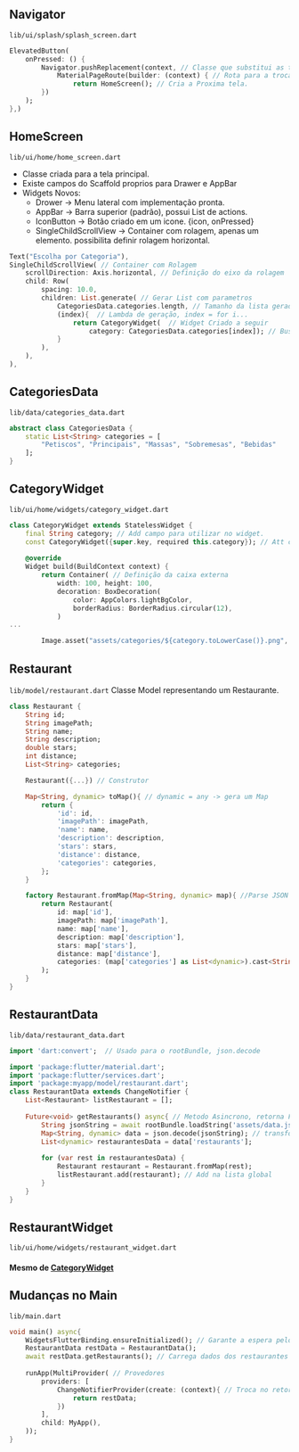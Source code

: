 ## Navigator
`lib/ui/splash/splash_screen.dart`
```dart
ElevatedButton(
	onPressed: () {
		Navigator.pushReplacement(context, // Classe que substitui as telas
			MaterialPageRoute(builder: (context) { // Rota para a troca de tela
				return HomeScreen(); // Cria a Proxima tela.
		})
	);
},)
```

## HomeScreen
`lib/ui/home/home_screen.dart`
- Classe criada para a tela principal.
- Existe campos do Scaffold proprios para Drawer e AppBar
-  Widgets Novos:
	- Drower -> Menu lateral com implementação pronta. 
	- AppBar -> Barra superior (padrão), possui List de actions.
	- IconButton -> Botão criado em um icone. {icon, onPressed}
	- SingleChildScrollView -> Container com rolagem, apenas um elemento. possibilita definir rolagem horizontal.
```dart
Text("Escolha por Categoria"),
SingleChildScrollView( // Container com Rolagem
	scrollDirection: Axis.horizontal, // Definição do eixo da rolagem
	child: Row(
		spacing: 10.0,
		children: List.generate( // Gerar List com parametros
			CategoriesData.categories.length, // Tamanho da lista gerada
			(index){  // Lambda de geração, index = for i...
				return CategoryWidget(  // Widget Criado a seguir
					category: CategoriesData.categories[index]); // Buscando dados de uma Lista.
			}
		),
	),
),
```

## CategoriesData
`lib/data/categories_data.dart`
```dart
abstract class CategoriesData {
	static List<String> categories = [
		"Petiscos", "Principais", "Massas", "Sobremesas", "Bebidas"
	];
}
```
## CategoryWidget
`lib/ui/home/widgets/category_widget.dart`
```dart
class CategoryWidget extends StatelessWidget {
	final String category; // Add campo para utilizar no widget.
	const CategoryWidget({super.key, required this.category}); // Att construtor
	
	@override
	Widget build(BuildContext context) {
		return Container( // Definição da caixa externa
			width: 100, height: 100,
			decoration: BoxDecoration(
				color: AppColors.lightBgColor,
				borderRadius: BorderRadius.circular(12),
			)
...

		Image.asset("assets/categories/${category.toLowerCase()}.png", // $ permite usar variavel na String, ${} abre um bloco de codigo para montar a String
```

## Restaurant
`lib/model/restaurant.dart`
Classe Model representando um Restaurante.
```dart
class Restaurant {
	String id;
	String imagePath;
	String name;
	String description;
	double stars;
	int distance;
	List<String> categories;

	Restaurant({...}) // Construtor

	Map<String, dynamic> toMap(){ // dynamic = any -> gera um Map
		return {
			'id': id,
			'imagePath': imagePath,
			'name': name,
			'description': description,
			'stars': stars,
			'distance': distance,
			'categories': categories,
		};
	}

	factory Restaurant.fromMap(Map<String, dynamic> map){ //Parse JSON -> MAP -> Clase
		return Restaurant(
			id: map['id'],
			imagePath: map['imagePath'],
			name: map['name'],
			description: map['description'],
			stars: map['stars'],
			distance: map['distance'],
			categories: (map['categories'] as List<dynamic>).cast<String>() // Add cast para corrigir erro.
		);
	}
}
```

## RestaurantData
`lib/data/restaurant_data.dart`
```dart
import 'dart:convert';  // Usado para o rootBundle, json.decode

import 'package:flutter/material.dart';
import 'package:flutter/services.dart';
import 'package:myapp/model/restaurant.dart';
class RestaurantData extends ChangeNotifier {
	List<Restaurant> listRestaurant = [];
	
	Future<void> getRestaurants() async{ // Metodo Asincrono, retorna Future igual Java	  
		String jsonString = await rootBundle.loadString('assets/data.json'); // Espera o carregamento do arquivo para continuar
		Map<String, dynamic> data = json.decode(jsonString); // transforma o JSON em um Map
		List<dynamic> restaurantesData = data['restaurants'];
		  
		for (var rest in restaurantesData) {
			Restaurant restaurant = Restaurant.fromMap(rest);
			listRestaurant.add(restaurant); // Add na lista global
		}
	}
}
```

## RestaurantWidget
`lib/ui/home/widgets/restaurant_widget.dart`
#### Mesmo de [CategoryWidget](#CategoryWidget)


## Mudanças no Main
`lib/main.dart`
```dart
void main() async{
	WidgetsFlutterBinding.ensureInitialized(); // Garante a espera pelos dados
	RestaurantData restData = RestaurantData(); 
	await restData.getRestaurants(); // Carrega dados dos restaurantes
	
	runApp(MultiProvider( // Provedores
		providers: [
			ChangeNotifierProvider(create: (context){ // Troca no retorno da espera
				return restData;
			})
		],
		child: MyApp(),
	));
}
```
